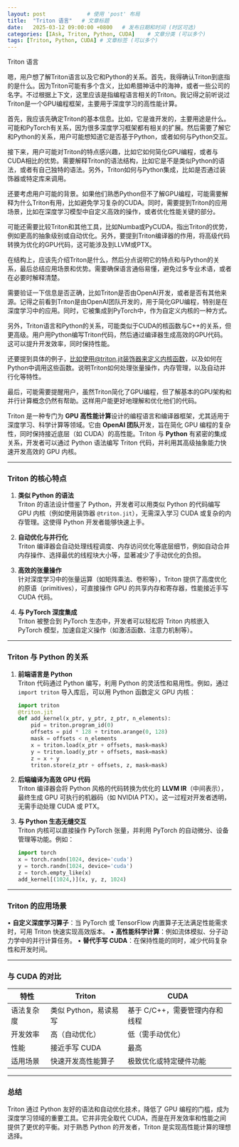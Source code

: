 ```yaml
---
layout: post             # 使用 'post' 布局
title:  "Triton 语言"   # 文章标题
date:   2025-03-12 09:00:00 +0800   # 发布日期和时间 (时区可选)
categories: [IAsk, Triton, Python, CUDA]    # 文章分类 (可以多个)
tags: [Triton, Python, CUDA] # 文章标签 (可以多个)
---
```


Triton 语言

嗯，用户想了解Triton语言以及它和Python的关系。首先，我得确认Triton到底指的是什么。因为Triton可能有多个含义，比如希腊神话中的海神，或者一些公司的名字。不过根据上下文，这里应该是指编程语言相关的Triton。我记得之前听说过Triton是一个GPU编程框架，主要用于深度学习的高性能计算。

首先，我应该先确定Triton的基本信息。比如，它是谁开发的，主要用途是什么。可能和PyTorch有关系，因为很多深度学习框架都有相关的扩展。然后需要了解它和Python的关系，用户可能想知道它是否基于Python，或者如何与Python交互。

接下来，用户可能对Triton的特点感兴趣，比如它如何简化GPU编程，或者与CUDA相比的优势。需要解释Triton的语法结构，比如它是不是类似Python的语法，或者有自己独特的语法。另外，Triton如何与Python集成，比如是否通过装饰器或特定库来调用。

还要考虑用户可能的背景。如果他们熟悉Python但不了解GPU编程，可能需要解释为什么Triton有用，比如避免学习复杂的CUDA。同时，需要提到Triton的应用场景，比如在深度学习模型中自定义高效的操作，或者优化性能关键的部分。

可能还需要比较Triton和其他工具，比如Numba或PyCUDA，指出Triton的优势，例如更高的抽象级别或自动优化。另外，要提到Triton编译器的作用，将高级代码转换为优化的GPU代码，这可能涉及到LLVM或PTX。

在结构上，应该先介绍Triton是什么，然后分点说明它的特点和与Python的关系，最后总结应用场景和优势。需要确保语言通俗易懂，避免过多专业术语，或者在必要时解释清楚。

需要验证一下信息是否正确，比如Triton是否由OpenAI开发，或者是否有其他来源。记得之前看到Triton是由OpenAI团队开发的，用于简化GPU编程，特别是在深度学习中的应用。同时，它被集成到PyTorch中，作为自定义内核的一种方式。

另外，Triton语言和Python的关系，可能类似于CUDA的核函数与C++的关系，但更高级。用户用Python编写Triton代码，然后通过编译器生成高效的GPU代码。这可以提升开发效率，同时保持性能。

还要提到具体的例子，比如使用@triton.jit装饰器来定义内核函数，以及如何在Python中调用这些函数。说明Triton如何处理张量操作，内存管理，以及自动并行化等特性。

最后，可能需要提醒用户，虽然Triton简化了GPU编程，但了解基本的GPU架构和并行计算概念仍然有帮助。这样用户能更好地理解和优化他们的代码。




Triton 是一种专门为 **GPU 高性能计算**设计的编程语言和编译器框架，尤其适用于深度学习、科学计算等领域。它由 **OpenAI 团队**开发，旨在简化 GPU 编程的复杂性，同时保持接近底层（如 CUDA）的高性能。Triton 与 **Python** 有紧密的集成关系，开发者可以通过 Python 语法编写 Triton 代码，并利用其高级抽象能力快速开发高效的 GPU 内核。

---

### **Triton 的核心特点**
1. **类似 Python 的语法**  
   Triton 的语法设计借鉴了 Python，开发者可以用类似 Python 的代码编写 GPU 内核（例如使用装饰器 `@triton.jit`），无需深入学习 CUDA 或复杂的内存管理。这使得 Python 开发者能够快速上手。

2. **自动优化与并行化**  
   Triton 编译器会自动处理线程调度、内存访问优化等底层细节，例如自动合并内存操作、选择最优的线程块大小等，显著减少了手动优化的负担。

3. **高效的张量操作**  
   针对深度学习中的张量运算（如矩阵乘法、卷积等），Triton 提供了高度优化的原语（primitives），可直接操作 GPU 的共享内存和寄存器，性能接近手写 CUDA 代码。

4. **与 PyTorch 深度集成**  
   Triton 被整合到 PyTorch 生态中，开发者可以轻松将 Triton 内核嵌入 PyTorch 模型，加速自定义操作（如激活函数、注意力机制等）。

---

### **Triton 与 Python 的关系**
1. **前端语言是 Python**  
   Triton 代码通过 Python 编写，利用 Python 的灵活性和易用性。例如，通过 `import triton` 导入库后，可以用 Python 函数定义 GPU 内核：
   ```python
   import triton
   @triton.jit
   def add_kernel(x_ptr, y_ptr, z_ptr, n_elements):
       pid = triton.program_id(0)
       offsets = pid * 128 + triton.arange(0, 128)
       mask = offsets < n_elements
       x = triton.load(x_ptr + offsets, mask=mask)
       y = triton.load(y_ptr + offsets, mask=mask)
       z = x + y
       triton.store(z_ptr + offsets, z, mask=mask)
   ```

2. **后端编译为高效 GPU 代码**  
   Triton 编译器会将 Python 风格的代码转换为优化的 **LLVM IR**（中间表示），最终生成 GPU 可执行的机器码（如 NVIDIA PTX）。这一过程对开发者透明，无需手动处理 CUDA 或 PTX。

3. **与 Python 生态无缝交互**  
   Triton 内核可以直接操作 PyTorch 张量，并利用 PyTorch 的自动微分、设备管理等功能。例如：
   ```python
   import torch
   x = torch.randn(1024, device='cuda')
   y = torch.randn(1024, device='cuda')
   z = torch.empty_like(x)
   add_kernel[(1024,)](x, y, z, 1024)
   ```

---

### **Triton 的应用场景**
• **自定义深度学习算子**：当 PyTorch 或 TensorFlow 内置算子无法满足性能需求时，可用 Triton 快速实现高效版本。
• **高性能科学计算**：例如流体模拟、分子动力学中的并行计算任务。
• **替代手写 CUDA**：在保持性能的同时，减少代码复杂性和开发时间。

---

### **与 CUDA 的对比**

| **特性**          | **Triton**                          | **CUDA**                     |
|-------------------|-------------------------------------|------------------------------|
| 语法复杂度        | 类似 Python，易读易写               | 基于 C/C++，需要管理内存和线程 |
| 开发效率          | 高（自动优化）                      | 低（需手动优化）              |
| 性能              | 接近手写 CUDA                      | 最高                          |
| 适用场景          | 快速开发高性能算子                  | 极致优化或特定硬件功能        |

---

### **总结**
Triton 通过 Python 友好的语法和自动优化技术，降低了 GPU 编程的门槛，成为深度学习领域的重要工具。它并非完全取代 CUDA，而是在开发效率和性能之间提供了更优的平衡。对于熟悉 Python 的开发者，Triton 是实现高性能计算的理想选择。